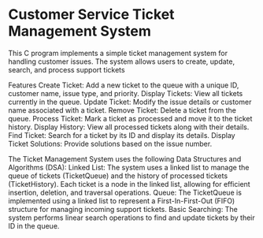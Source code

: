 # Customer Service Ticket Management System
This C program implements a simple ticket management system for handling customer issues. The system allows users to create, update, search, and process support tickets

Features
Create Ticket: Add a new ticket to the queue with a unique ID, customer name, issue type, and priority.
Display Tickets: View all tickets currently in the queue.
Update Ticket: Modify the issue details or customer name associated with a ticket.
Remove Ticket: Delete a ticket from the queue.
Process Ticket: Mark a ticket as processed and move it to the ticket history.
Display History: View all processed tickets along with their details.
Find Ticket: Search for a ticket by its ID and display its details.
Display Ticket Solutions: Provide solutions based on the issue number.

The Ticket Management System uses the following Data Structures and Algorithms (DSA):
Linked List: The system uses a linked list to manage the queue of tickets (TicketQueue) and the history of processed tickets (TicketHistory). Each ticket is a node in the linked list, allowing for efficient insertion, deletion, and traversal operations.
Queue: The TicketQueue is implemented using a linked list to represent a First-In-First-Out (FIFO) structure for managing incoming support tickets.
Basic Searching: The system performs linear search operations to find and update tickets by their ID in the queue.
